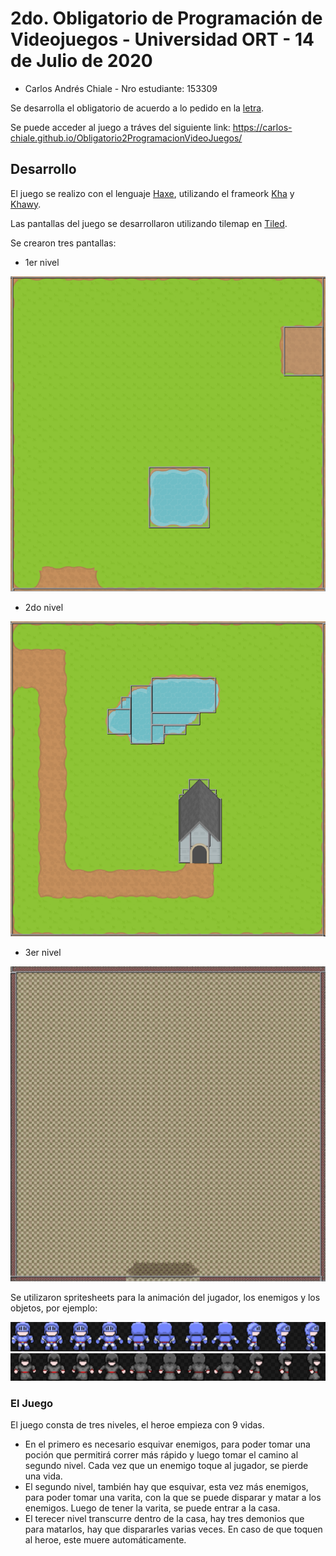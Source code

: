 # 2do. Obligatorio de Programación de Videojuegos - Universidad ORT - 14 de Julio de 2020

- Carlos Andrés Chiale - Nro estudiante: 153309

Se desarrolla el obligatorio de acuerdo a lo pedido en la [letra](forReadme/Obligatorio2DVJ).

Se puede acceder al juego a tráves del siguiente link: https://carlos-chiale.github.io/Obligatorio2ProgramacionVideoJuegos/

## Desarrollo
El juego se realizo con el lenguaje [Haxe](https://haxe.org/), utilizando el frameork [Kha](https://github.com/Kode/Kha) y [Khawy](https://github.com/juakob/khawy).

Las pantallas del juego se desarrollaron utilizando tilemap en [Tiled](https://www.mapeditor.org/).

Se crearon tres pantallas:
- 1er nivel

![](forReadme/world1.png)

- 2do nivel

![](forReadme/world2.png)

- 3er nivel

![](forReadme/world3.png)

Se utilizaron spritesheets para la animación del jugador, los enemigos y los objetos, por ejemplo:

![](forReadme/hero.png)
![](forReadme/enemy.png)

### El Juego
El juego consta de tres niveles, el heroe empieza con 9 vidas.
- En el primero es necesario esquivar enemigos, para poder tomar una poción que permitirá correr más rápido y luego tomar el camino al segundo nivel. Cada vez que un enemigo toque al jugador, se pierde una vida.
- El segundo nivel, también hay que esquivar, esta vez más enemigos, para poder tomar una varita, con la que se puede disparar y matar a los enemigos. Luego de tener la varita, se puede entrar a la casa.
- El terecer nivel transcurre dentro de la casa, hay tres demonios que para matarlos, hay que dispararles varias veces. En caso de que toquen al heroe, este muere automáticamente.